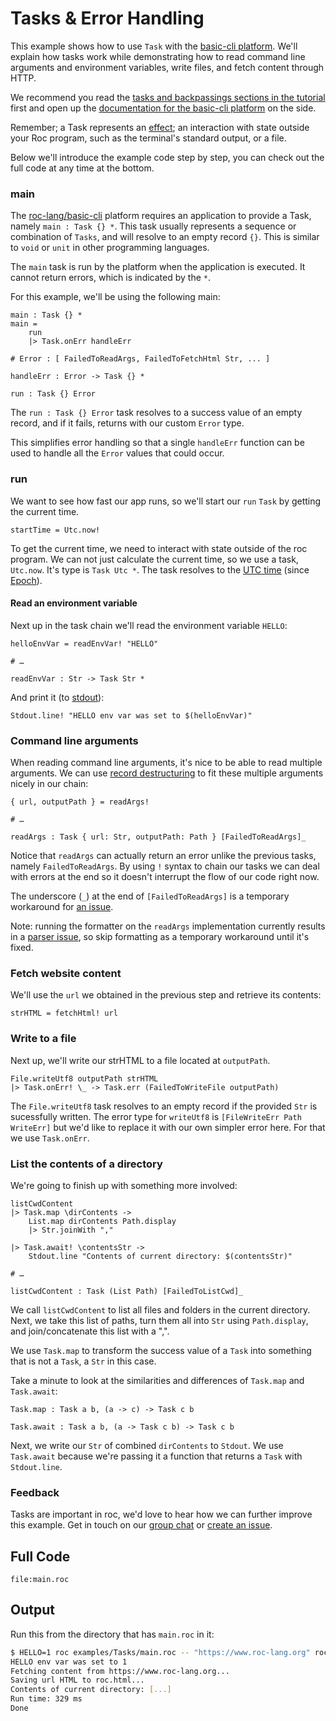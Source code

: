# Tasks & Error Handling

This example shows how to use `Task` with the [basic-cli platform](https://github.com/roc-lang/basic-cli). We'll explain how tasks work while demonstrating how to read command line arguments and environment variables, write files, and fetch content through HTTP.

We recommend you read the [tasks and backpassings sections in the tutorial](https://www.roc-lang.org/tutorial#tasks) first and open up the [documentation for the basic-cli platform](https://www.roc-lang.org/packages/basic-cli/Task) on the side.

Remember; a Task represents an [effect](https://en.wikipedia.org/wiki/Side_effect_(computer_science)); an interaction with state outside your Roc program, such as the terminal's standard output, or a file.

Below we'll introduce the example code step by step, you can check out the full code at any time at the bottom.

### main

The [roc-lang/basic-cli](https://github.com/roc-lang/basic-cli) platform requires an application to provide a Task, namely `main : Task {} *`. This task usually represents a sequence or combination of `Tasks`, and will resolve to an empty record `{}`. This is similar to `void` or `unit` in other programming languages.

The `main` task is run by the platform when the application is executed. It cannot return errors, which is indicated by the `*`.

For this example, we'll be using the following main:
```roc
main : Task {} *
main =
    run
    |> Task.onErr handleErr

# Error : [ FailedToReadArgs, FailedToFetchHtml Str, ... ]

handleErr : Error -> Task {} *

run : Task {} Error
```

The `run : Task {} Error` task resolves to a success value of an empty record, and if it fails, returns with our custom `Error` type.  

This simplifies error handling so that a single `handleErr` function can be used to handle all the `Error` values that could occur.

### run

We want to see how fast our app runs, so we'll start our `run` `Task` by getting the current time.

```roc
startTime = Utc.now!
```

To get the current time, we need to interact with state outside of the roc program.
We can not just calculate the current time, so we use a task, `Utc.now`.
It's type is `Task Utc *`. The task resolves to the [UTC time](https://en.wikipedia.org/wiki/Coordinated_Universal_Time) (since [Epoch](https://en.wikipedia.org/wiki/Unix_time)).

#### Read an environment variable

Next up in the task chain we'll read the environment variable `HELLO`:

```roc
helloEnvVar = readEnvVar! "HELLO"

# …

readEnvVar : Str -> Task Str *
```
And print it (to [stdout](https://en.wikipedia.org/wiki/Standard_streams)):

```roc
Stdout.line! "HELLO env var was set to $(helloEnvVar)"
```

### Command line arguments


When reading command line arguments, it's nice to be able to read multiple arguments. We can use [record destructuring](https://www.roc-lang.org/tutorial#record-destructuring) to fit these multiple arguments nicely in our chain:

```roc
{ url, outputPath } = readArgs!

# …

readArgs : Task { url: Str, outputPath: Path } [FailedToReadArgs]_
```

Notice that `readArgs` can actually return an error unlike the previous tasks, namely `FailedToReadArgs`.
By using `!` syntax to chain our tasks we can deal with errors at the end so it doesn't interrupt the flow of our code right now.

The underscore (`_`) at the end of `[FailedToReadArgs]` is a temporary workaround for [an issue](https://github.com/roc-lang/roc/issues/5660).

Note: running the formatter on the `readArgs` implementation currently results in a [parser issue](https://github.com/roc-lang/roc/issues/6074), so skip formatting as a temporary workaround until it's fixed.

### Fetch website content

We'll use the `url` we obtained in the previous step and retrieve its contents:

```roc
strHTML = fetchHtml! url
```

### Write to a file

Next up, we'll write our strHTML to a file located at `outputPath`.

```roc
File.writeUtf8 outputPath strHTML
|> Task.onErr! \_ -> Task.err (FailedToWriteFile outputPath)
```

The `File.writeUtf8` task resolves to an empty record if the provided `Str` is sucessfully written. The error type for `writeUtf8` is `[FileWriteErr Path WriteErr]` but we'd like to replace it with our own simpler error here. For that we use `Task.onErr`.

### List the contents of a directory

We're going to finish up with something more involved:

```roc
listCwdContent
|> Task.map \dirContents ->
    List.map dirContents Path.display
    |> Str.joinWith ","

|> Task.await! \contentsStr ->
    Stdout.line "Contents of current directory: $(contentsStr)"

# …

listCwdContent : Task (List Path) [FailedToListCwd]_
```

We call `listCwdContent` to list all files and folders in the current directory.
Next, we take this list of paths, turn them all into `Str` using `Path.display`, and join/concatenate this list with a ",".

We use `Task.map` to transform the success value of a `Task` into something that is not a `Task`, a `Str` in this case.

Take a minute to look at the similarities and differences of `Task.map` and `Task.await`:

```roc
Task.map : Task a b, (a -> c) -> Task c b

Task.await : Task a b, (a -> Task c b) -> Task c b
```

Next, we write our `Str` of combined `dirContents` to `Stdout`. We use `Task.await` because we're passing it a function that returns a `Task` with `Stdout.line`.

### Feedback

Tasks are important in roc, we'd love to hear how we can further improve this example. Get in touch on our [group chat](https://roc.zulipchat.com) or [create an issue](https://github.com/roc-lang/examples/issues).

## Full Code

```roc
file:main.roc
```

## Output

Run this from the directory that has `main.roc` in it:

```sh
$ HELLO=1 roc examples/Tasks/main.roc -- "https://www.roc-lang.org" roc.html
HELLO env var was set to 1
Fetching content from https://www.roc-lang.org...
Saving url HTML to roc.html...
Contents of current directory: [...]
Run time: 329 ms
Done
```

